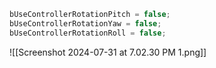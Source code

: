 ```cpp
bUseControllerRotationPitch = false;
bUseControllerRotationYaw = false;
bUseControllerRotationRoll = false;
```
![[Screenshot 2024-07-31 at 7.02.30 PM 1.png]]